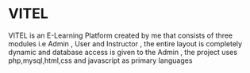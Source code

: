 # VITEL
VITEL is an E-Learning Platform created by me that consists of three modules i.e Admin , User and Instructor , the entire layout is completely dynamic and database access is given to the Admin , the project uses php,mysql,html,css and javascript as primary languages
